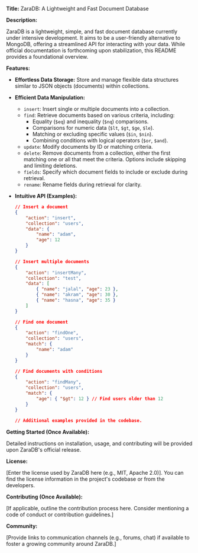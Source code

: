 **Title:** ZaraDB: A Lightweight and Fast Document Database

**Description:**

ZaraDB is a lightweight, simple, and fast document database currently under intensive development. It aims to be a user-friendly alternative to MongoDB, offering a streamlined API for interacting with your data. While official documentation is forthcoming upon stabilization, this README provides a foundational overview.

**Features:**

* **Effortless Data Storage:** Store and manage flexible data structures similar to JSON objects (documents) within collections.
* **Efficient Data Manipulation:**
    * `insert`: Insert single or multiple documents into a collection.
    * `find`: Retrieve documents based on various criteria, including:
        * Equality (`$eq`) and inequality (`$nq`) comparisons.
        * Comparisons for numeric data (`$lt`, `$gt`, `$ge`, `$le`).
        * Matching or excluding specific values (`$in`, `$nin`).
        * Combining conditions with logical operators (`$or`, `$and`).
    * `update`: Modify documents by ID or matching criteria.
    * `delete`: Remove documents from a collection, either the first matching one or all that meet the criteria. Options include skipping and limiting deletions.
    * `fields`: Specify which document fields to include or exclude during retrieval.
    * `rename`: Rename fields during retrieval for clarity.
* **Intuitive API (Examples):**

  ```json
  // Insert a document
  {
      "action": "insert",
      "collection": "users",
      "data": {
          "name": "adam",
          "age": 12
      }
  }

  // Insert multiple documents
  {
      "action": "insertMany",
      "collection": "test",
      "data": [
          { "name": "jalal", "age": 23 },
          { "name": "akram", "age": 30 },
          { "name": "hasna", "age": 35 }
      ]
  }

  // Find one document
  {
      "action": "findOne",
      "collection": "users",
      "match": {
          "name": "adam"
      }
  }

  // Find documents with conditions
  {
      "action": "findMany",
      "collection": "users",
      "match": {
          "age": { "$gt": 12 } // Find users older than 12
      }
  }

  // Additional examples provided in the codebase.
  ```

**Getting Started (Once Available):**

Detailed instructions on installation, usage, and contributing will be provided upon ZaraDB's official release.

**License:**

[Enter the license used by ZaraDB here (e.g., MIT, Apache 2.0)]. You can find the license information in the project's codebase or from the developers.

**Contributing (Once Available):**

[If applicable, outline the contribution process here. Consider mentioning a code of conduct or contribution guidelines.]

**Community:**

[Provide links to communication channels (e.g., forums, chat) if available to foster a growing community around ZaraDB.]




